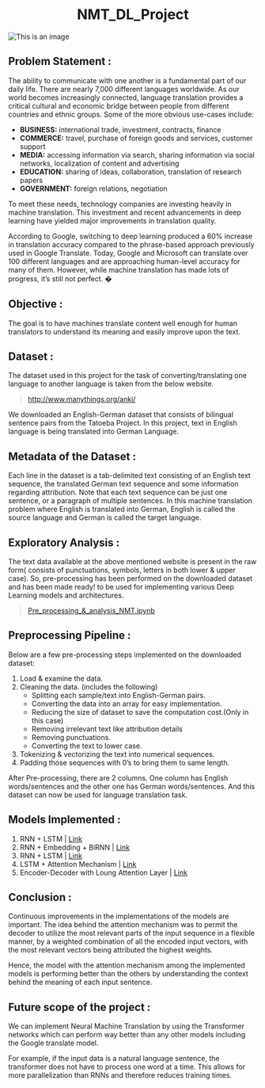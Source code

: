 <h1 align="center"> NMT_DL_Project </h1> 

![This is an image](https://www.intechopen.com/media/chapter/68953/media/F1.png)

## Problem Statement :
The ability to communicate with one another is a fundamental part of our daily life. There are nearly
7,000 different languages worldwide. As our world becomes increasingly connected, language
translation provides a critical cultural and economic bridge between people from different countries
and ethnic groups. Some of the more obvious use-cases include:
* **BUSINESS:** international trade, investment, contracts, finance
* **COMMERCE:** travel, purchase of foreign goods and services, customer support
* **MEDIA:** accessing information via search, sharing information via social networks, localization of content and advertising
* **EDUCATION:** sharing of ideas, collaboration, translation of research papers
* **GOVERNMENT:** foreign relations, negotiation

To meet these needs, technology companies are investing heavily in machine translation. This
investment and recent advancements in deep learning have yielded major improvements in
translation quality.

According to Google, switching to deep learning produced a 60% increase in translation
accuracy compared to the phrase-based approach previously used in Google Translate. Today,
Google and Microsoft can translate over 100 different languages and are approaching human-level
accuracy for many of them.
However, while machine translation has made lots of progress, it’s still not perfect. �

## Objective :
The goal is to have machines translate content well enough for human translators to understand its meaning and easily improve upon the text.

## Dataset :

The dataset used in this project for the task of converting/translating one language to another
language is taken from the below website.
> http://www.manythings.org/anki/

We downloaded an English-German dataset that consists of bilingual sentence pairs from the Tatoeba Project. In this project, text in English language is being translated into German Language.

## Metadata of the Dataset :

Each line in the dataset is a tab-delimited text consisting of an English text sequence, the translated German text sequence and some information regarding attribution. Note that each text sequence can be just one sentence, or a paragraph of multiple sentences. In this machine translation problem where English is translated into German, English is called the source language and German is called the target language.

## Exploratory Analysis :

The text data available at the above mentioned website is present in the raw form( consists of
punctuations, symbols, letters in both lower & upper case). So, pre-processing has been performed on the downloaded dataset and has been made ready! to be used for implementing various Deep Learning models and architectures.

> [Pre_processing_&_analysis_NMT.ipynb](https://github.com/manoj24vvr/Neural-Machine-Translation/blob/main/Pre_processing_%26_analysis_NMT.ipynb)

## Preprocessing Pipeline :
Below are a few pre-processing steps implemented on the downloaded dataset:
1. Load & examine the data.
2. Cleaning the data. (includes the following)
   * Splitting each sample/text into English-German pairs.
   * Converting the data into an array for easy implementation.
   * Reducing the size of dataset to save the computation cost.(Only in this case)
   * Removing irrelevant text like attribution details
   * Removing punctuations.
   * Converting the text to lower case.
3. Tokenizing & vectorizing the text into numerical sequences.
4. Padding those sequences with 0’s to bring them to same length.

After Pre-processing, there are 2 columns. One column has English words/sentences and the other one has German words/sentences. And this dataset can now be used for language translation task.

## Models Implemented :
1) RNN + LSTM | [Link](https://github.com/manoj24vvr/Neural-Machine-Translation/blob/main/DL%20Models/Model1_RNN%2BLSTM_NMT.ipynb)
2) RNN + Embedding + BiRNN | [Link](https://github.com/manoj24vvr/Neural-Machine-Translation/blob/main/DL%20Models/Model2_RNN%2BEmbedding%2BBiRNN.pynb)
3) RNN + LSTM | [Link](https://github.com/manoj24vvr/Neural-Machine-Translation/blob/main/DL%20Models/Model3_RNN%2BLSTM.ipynb)
4) LSTM + Attention Mechanism | [Link](https://github.com/manoj24vvr/Neural-Machine-Translation/blob/main/DL%20Models/Model4-LSTM%20%2B%20AttentionMechanism.ipynb)
5) Encoder-Decoder with Loung Attention Layer | [Link](https://github.com/manoj24vvr/Neural-Machine-Translation/blob/main/DL%20Models/Model5_Encoder-Decoder-tf2.ipynb)

## Conclusion :

Continuous improvements in the implementations of the models are important. The idea behind the attention mechanism was to permit the decoder to utilize the most relevant parts of the input sequence in a flexible manner, by a weighted combination of all the encoded input vectors, with the most relevant vectors being attributed the highest weights. 

Hence, the model with the attention mechanism among the implemented models is performing better than the others by understanding the context behind the meaning of each input sentence.

## Future scope of the project :
We can implement Neural Machine Translation by using the Transformer networks which can perform way better than any other models including the Google translate model.

For example, if the input data is a natural language sentence, the transformer does not have to process one word at a time. This allows for more parallelization than RNNs and therefore reduces training times.
